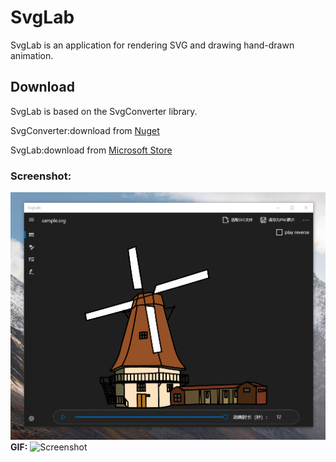 # SvgLab
SvgLab is an application for rendering SVG and drawing hand-drawn animation.

## Download

SvgLab is based on the SvgConverter library.

SvgConverter:download from [Nuget](https://www.nuget.org/packages/SvgConverter/)

SvgLab:download from [Microsoft Store](https://www.microsoft.com/store/apps/9PCN16MMNHPN)

### Screenshot:
 ![Screenshot](Screenshot/Screenshot1.png)
**GIF:**
 ![Screenshot](Screenshot/Screenshot2.gif)
